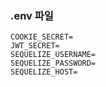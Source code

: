 
### .env 파일
```
COOKIE_SECRET=
JWT_SECRET=
SEQUELIZE_USERNAME=
SEQUELIZE_PASSWORD=
SEQUELIZE_HOST=
```
